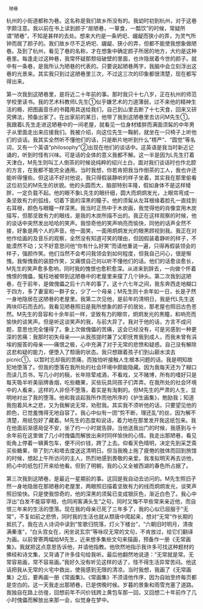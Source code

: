      陋巷 

   杭州的小街道都称为巷。这名称是我们故乡所没有的。我幼时初到杭州，对于这巷字颇注意。我以前在书上读到颜子“居陋巷，一箪食，一瓢饮”的时候，常疑所谓“陋巷”，不知是甚样的去处。想来大约是一条坍圯、龌龊而狭小的弄，为灵气所钟而居了颜子的。我们故乡尽不乏坍圯、龌龊、狭小的弄，但都不能使我想象做陋巷。及到了杭州，看见了巷的名称，才在想象中确定颜子所居的地方，大约是这种巷里。每逢走过这种巷，我常怀疑那颓垣破壁的里面，也许隐居着今世的颜子。就中有一条巷，是我所认为陋巷的代表的。只要说起陋巷两字，我脑中会立刻浮出这巷的光景来。其实我只到过这陋巷里三次，不过这三次的印象都很清楚，现在都写得出来。 

   第一次我到这陋巷里，是将近二十年前的事。那时我只十七八岁，正在杭州的师范学校里读书。我的艺术科教师L先生①似乎嫌艺术的力道薄弱，过不来他的精神生活的瘾，把图画音乐的书籍用具送给我们，自己到山里去断了十七天食，回来又研究佛法，预备出家了。在出家前的某日，他带了我到这陋巷里去访问M先生①。我跟着L先生走进这陋巷中的一间老屋，就看见一位身材矮胖而满面须髯的中年男子从里面走出来应接我们。我被介绍，向这位先生一鞠躬，就坐在一只椅子上听他们的谈话。我其实全然听不懂他们的话，只是断片地听到什么“楞严”、“圆觉”等名词，又有一个英语“philosophy”②出现在他们的谈话中。这英语是我当时新近记诵的，听到时怪有兴味。可是话的全体的意义我都不解。这一半是因为L先生打着天津白，M先生则叫工人倒茶的时候说纯粹的绍兴土白，面对我们谈话时也作北腔的方言，在我都不能完全通用。当时我想，你若肯把我当作倒茶的工人，我也许还能听得懂些。但这话不好对他说，我只得假装静听的样子坐着，其实我在那里偷看这位初见的M先生的状貌。他的头圆而大，脑部特别丰隆，假如身体不是这样矮胖，一定负载不起。他的眼不象L先生的眼纤细，圆大而炯炯发光，上眼帘弯成一条坚致有力的弧线，切着下面的深黑的瞳子。他的须髯从左耳根缘着脸孔一直挂到右耳根，颜色与眼瞳一样深黑。我当时正热中于木炭画，我觉得他的肖像宜用木炭描写，但那坚致有力的眼线，是我的木炭所描不出的。我正在这样观察的时候，他的谈话中突然发出哈哈的笑声。我惊奇他的笑声响亮而愉快，同他的话声全然不接，好象是两个人的声音。他一面笑，一面用炯炯发光的眼黑顾视到我。我正在对他作绘画的及音乐的观察，全然没有知道可笑的理由，但因假装着静听的样子，不能漠然不动；又不好意思问他“你有什么好笑”而请他重说一遍，只得再假装领会的样子，强颜作笑。他们当然不会考问我领会到如何程度，但我自己问心，很是惭愧。我惭愧我的装腔作笑，又痛恨自己何以听不懂他们的话。他们的话愈谈愈长，M先生的笑声愈多愈响，同时我的愧恨也愈积愈深。从进来到辞去，一向做个怀着愧恨的傀儡，冤枉地被带到这陋巷中的老屋里来摆了几个钟头。第二次我到这陋巷，在于前年，是做傀儡之后十六年的事了。这十六七年之间，我东奔西走地糊口于四方，多了妻室和一群子女，少了一个母亲；M先生则十余年如一日，长是孑然一身地隐居在这陋巷的老屋里。我第二次见他，是前年的清明日，我是代L先生送两块印石而去的。我看见陋巷照旧是我所想象的颜子的居处，那老屋也照旧古色苍然。M先生的音容和十余年前一样，坚致有力的眼帘，炯炯发光的黑瞳，和响亮而愉快的谈笑声。但是听这谈笑声的我，与前大异了。我对于他的话，方言不成问题，意思也完全懂得了。象上次做傀儡的苦痛，这会已经没有，可是另感到一种更深的苦痛：我那时初失母亲——从我孩提时兼了父职抚育我到成人，而我未曾有涓埃的报答的母亲——痛恨之极，心中充满了对于无常的悲愤和疑惑。自己没有解除这悲和疑的能力，便堕入了颓唐的状态。我只想跟着孩子们到山巅水滨去picnic①，以暂时忘却我的苦痛，而独怕听接触人生根本问题的话。我是明知故犯地堕落了。但我的堕落在我所处的社会环境中颇能隐藏。因为我每天还为了糊口而读几页书，写几小时的稿，长年除荤戒酒，不看戏，又不赌博，所有的嗜好只是每天吸半听美丽牌香烟，吃些糖果，买些玩具同孩子们弄弄。在我所处的社会环境中的人看来，这样的人非但不堕落，着实是有淘剩的。但M先生的严肃的人生，显明地衬出了我的堕落。他和我谈起我所作而他所序的《护生画集》，勉励我；知道我抱着风木之悲，又为我解说无常，劝慰我。其实我不须听他的话，只要望见他的颜色，已觉羞愧得无地自容了。我心中似有一团“剪不断，理还乱”的丝，因为解不清楚，用纸包好了藏着。M先生的态度和说话，着力地在那里发开我这纸包来。我在他面前渐感局促不安，坐了约一小时就告辞。当他送我出门的时候，我感到与十余年前在这里做了几小时傀儡而解放出来时同样愉快的心情。我走出那陋巷，看见街角上停着一辆黄包车，便不问价钱，跨了上去。仰看天色晴明，决定先到采芝斋买些糖果，带了到六和塔去度送这清明日。但当我晚上拖了疲倦的肢体而回到旅馆的时候，想起上午所访问的主人，热烈地感到畏敬的亲爱。我准拟明天再去访他，把心中的纸包打开来给他看。但到了明朝，我的心又全被西湖的春色所占据了。 

   第三次我到这陋巷，是最近一星期前的事。这回是我自动去访问的。M先生照旧孑然一身地隐居在那陋巷的老屋里，两眼照旧描着坚致有力的线而炯炯发光，谈笑声照旧愉快。只是使我惊奇的，他的深黑的须髯已变成银灰色，渐近白色了。我心中浮出“白发不能容宰相，也同闲客满头生”之句，同时又悔不早些常来亲近他，而自恨三年来的生活的堕落。现在我的母亲已死了三年多了，我的心似已屈服于“无常”，不复如前之悲愤，同时我的生活也就从颓唐中爬起来，想对“无常”作长期的抵抗了。我在古人诗词中读到“笙歌归院落，灯火下楼台”，“六朝旧时明月，清夜满秦淮”，“白头宫女在，闲坐说玄宗”等咏叹无常的文句，不肯放过，给它们翻译为画。以前曾寄两幅给M先生，近来想多集些文句来描画，预备作一册《无常画集》。我就把这点意思告诉他，并请他指教。他欣然地指示我许多可找这种题材的佛经和诗文集，又背诵了许多佳句给我听。最后他翻然地说道：“无常就是常。无常容易画，常不容易画。”我好久没有听见这样的话了，怪不得生活异常苦闷。他这话把我从无常的火宅中救出，使我感到无限的清凉。当时我想，我画了《无常画集》之后，要再画一册《常画集》。《常画集》不须请他作序，因为自始至终每页都是空白的。这一天我走出那陋巷，已是傍晚时候。岁暮的景象和雨雪充塞了道路。我独自在路上彷徨，回想前年不问价钱跨上黄包车那一回，又回想二十年前作了几小时傀儡而解放出来那一会，似觉身在梦中。 

